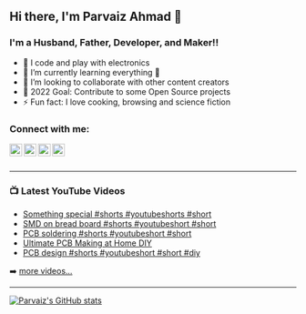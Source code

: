 ## Hi there, I'm Parvaiz Ahmad 👋 

### I'm a Husband, Father, Developer, and Maker!!

- 🔭 I code and play with electronics
- 🌱 I’m currently learning everything 🤣
- 👯 I’m looking to collaborate with other content creators
- 🥅 2022 Goal: Contribute to some Open Source projects
- ⚡ Fun fact: I love cooking, browsing and science fiction

### Connect with me:

[<img align="left" alt="ParvaizAhmad | YouTube" width="22px" src="https://cdn.jsdelivr.net/npm/simple-icons@v3/icons/youtube.svg" />][youtube]
[<img align="left" alt="ParvaizAhmad | Twitter" width="22px" src="https://cdn.jsdelivr.net/npm/simple-icons@v3/icons/twitter.svg" />][twitter]
[<img align="left" alt="ParvaizAhmad | LinkedIn" width="22px" src="https://cdn.jsdelivr.net/npm/simple-icons@v3/icons/linkedin.svg" />][linkedin]
[<img align="left" alt="ParvaizAhmad | Instagram" width="22px" src="https://cdn.jsdelivr.net/npm/simple-icons@v3/icons/instagram.svg" />][instagram]

<br />
<br />

---

### 📺 Latest YouTube Videos

<!-- YOUTUBE:START -->
- [Something special #shorts #youtubeshorts #short](https://www.youtube.com/watch?v=3JCROe9AIa8)
- [SMD on bread board #shorts #youtubeshort #short](https://www.youtube.com/watch?v=bAKxO_WUnKM)
- [PCB soldering #shorts #youtubeshort #short](https://www.youtube.com/watch?v=pUGDECqx-OY)
- [Ultimate PCB Making at Home DIY](https://www.youtube.com/watch?v=r7OJA_2BMT0)
- [PCB design #shorts #youtubeshort #short #diy](https://www.youtube.com/watch?v=uzT2H8OlB6I)
<!-- YOUTUBE:END -->

➡️ [more videos...](https://youtube.com/parvaizahmadofficial)

---

[![Parvaiz's GitHub stats](https://github-readme-stats.vercel.app/api?username=parvaizahmad&show_icons=true&theme=buefy)](https://github.com/parvaizahmad)


[twitter]: https://twitter.com/parvaizsaabri
[youtube]:https://www.youtube.com/parvaizahmadofficial
[instagram]: https://instagram.com/parvaizahmadsabri
[linkedin]: https://linkedin.com/in//parvaizahmad
